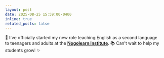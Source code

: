 ```yaml
---
layout: post
date: 2025-08-25 15:59:00-0400
inline: true
related_posts: false
---
```


📣 I've officially started my new role teaching English as a second language to teenagers and adults at the [**Nogolearn Institute**](https://nogolearn.com/). 📚 Can't wait to help my students grow! ✨








